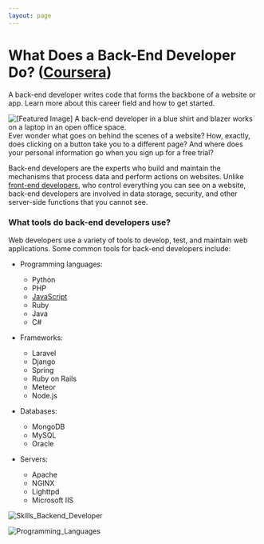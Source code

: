 ```yaml
---
layout: page
---
```

What Does a Back-End Developer Do? ([Coursera](https://www.coursera.org/articles/back-end-developer))
==================================


A back-end developer writes code that forms the backbone of a website or app. Learn more about this career field and how to get started.


![[Featured Image] A back-end developer in a blue shirt and blazer works on a laptop in an open office space.](https://d3njjcbhbojbot.cloudfront.net/api/utilities/v1/imageproxy/https://images.ctfassets.net/wp1lcwdav1p1/66elDNIP6hdzmhFgPms16Q/513f814a2ffe9f142ad19d69b47e1abc/H0MKswdw.jpeg?w=1500&h=680&q=60&fit=fill&f=faces&fm=jpg&fl=progressive&auto=format%2Ccompress&dpr=1&w=1000)
Ever wonder what goes on behind the scenes of a website? How, exactly, does clicking on a button take you to a different page? And where does your personal information go when you sign up for a free trial? 


Back-end developers are the experts who build and maintain the mechanisms that process data and perform actions on websites. Unlike [front-end developers](https://www.coursera.org/articles/front-end-developer), who control everything you can see on a website, back-end developers are involved in data storage, security, and other server-side functions that you cannot see.


### What tools do back-end developers use?


Web developers use a variety of tools to develop, test, and maintain web applications. Some common tools for back-end developers include:


* Programming languages:


	+ Python
	+ PHP
	+ [JavaScript](https://www.coursera.org/articles/java-vs-javascript)
	+ Ruby
	+ Java
	+ C#
* Frameworks:


	+ Laravel
	+ Django
	+ Spring
	+ Ruby on Rails
	+ Meteor
	+ Node.js
* Databases:


	+ MongoDB
	+ MySQL
	+ Oracle
* Servers:


	+ Apache
	+ NGINX
	+ Lighttpd
	+ Microsoft IIS


![Skills_Backend_Developer](https://www.simplilearn.com/ice9/free_resources_article_thumb/Skills_Backend_Developer.PNG)


![Programming_Languages](https://www.simplilearn.com/ice9/free_resources_article_thumb/Programming_Languages.PNG)


